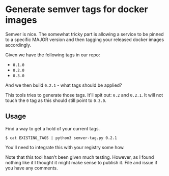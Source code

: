 # Generate semver tags for docker images

Semver is nice. The somewhat tricky part is allowing a service to be pinned to a specific MAJOR version 
and then tagging your released docker images accordingly.
 
Given we have the following tags in our repo:
 * `0.1.0`
 * `0.2.0`
 * `0.3.0`
 
And we then build `0.2.1` - what tags should be applied?
 
This tools tries to generate those tags. It'll spit out:
  `0.2` and `0.2.1`. It will not touch the `0` tag as this should still point to `0.3.0`.


## Usage
Find a way to get a hold of your current tags. 

 ```shell script
 $ cat EXISTING_TAGS | python3 semver-tag.py 0.2.1 
 ```

You'll need to integrate this with your registry some how.

Note that this tool hasn't been given much testing. However, as I found nothing like it I thought it might make
sense to publish it. File and issue if you have any comments.


